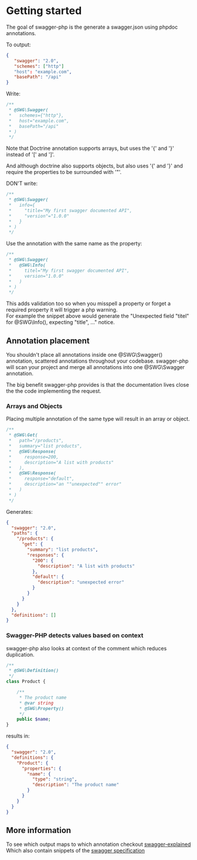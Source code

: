 # Getting started

The goal of swagger-php is the generate a swagger.json using phpdoc annotations.

To output:

```json
{
   "swagger": "2.0",
   "schemes": ["http"]
   "host": "example.com",
   "basePath": "/api"
}
```

Write:

```php
/**
 * @SWG\Swagger(
 *   schemes={"http"},
 *   host="example.com",
 *   basePath="/api"
 * )
 */
```

Note that Doctrine annotation supports arrays, but uses the '{' and '}' instead of '[' and ']'.

And although doctrine also supports objects, but also uses '{' and '}' and require the properties to be surrounded with '"'.

DON'T write:

```php
/**
 * @SWG\Swagger(
 *   info={
 *     "title="My first swagger documented API",
 *     "version"="1.0.0"
 *   }
 * )
 */
```

Use the annotation with the same name as the property:

```php
/**
 * @SWG\Swagger(
 *   @SWG\Info(
 *     titel="My first swagger documented API",
 *     version="1.0.0"
 *   )
 * )
 */
```

This adds validation too so when you misspell a property or forget a required property it will trigger a php warning.  
For example the snippet above would generate the "Unexpected field "titel" for @SWG\Info(), expecting "title", ..." notice.


## Annotation placement

You shouldn't place all annotations inside one @SWG\Swagger() annotation, scattered annotations throughout your codebase.
swagger-php will scan your project and merge all annotations into one @SWG\Swagger annotation.

The big benefit swagger-php provides is that the documentation lives close the the code implementing the request.

### Arrays and Objects
Placing multiple annotation of the same type will result in an array or object.

```php
/**
 * @SWG\Get(
 *   path="/products",
 *   summary="list products",
 *   @SWG\Response(
 *     response=200,
 *     description="A list with products"
 *   ),
 *   @SWG\Response(
 *     response="default",
 *     description="an ""unexpected"" error"
 *   )
 * )
 */
```

Generates:

```json
{
  "swagger": "2.0",
  "paths": {
    "/products": {
      "get": {
        "summary": "list products",
        "responses": {
          "200": {
            "description": "A list with products"
          },
          "default": {
            "description": "unexpected error"
          }
        }
      }
    }
  },
  "definitions": []
}
```

### Swagger-PHP detects values based on context

swagger-php also looks at context of the comment which reduces duplication.

```php
/**
 * @SWG\Definition()
 */
class Product {

    /**
     * The product name
     * @var string
     * @SWG\Property()
     */
    public $name;
}
```

results in:

```json
{
  "swagger": "2.0",
  "definitions": {
    "Product": {
      "properties": {
        "name": {
          "type": "string",
          "description": "The product name"
        }
      }
    }
  }
}
```

## More information

To see which output maps to which annotation checkout [swagger-explained](http://bfanger.github.io/swagger-explained/)
Which also contain snippets of the [swagger specification](http://github.com/swagger-api/swagger-spec)
